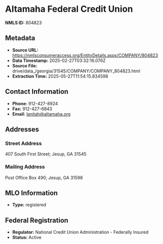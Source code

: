 # Altamaha Federal Credit Union

**NMLS ID:** 804823

## Metadata
- **Source URL:** https://nmlsconsumeraccess.org/EntityDetails.aspx/COMPANY/804823
- **Data Timestamp:** 2025-02-27T03:32:16.076Z
- **Source File:** drive/data_/georgia/31545/COMPANY/COMPANY_804823.html
- **Extraction Time:** 2025-05-27T11:54:15.834598

## Contact Information
- **Phone:** 912-427-8924
- **Fax:** 912-427-6843
- **Email:** lanitah@altamaha.org

## Addresses
### Street Address
407 South First Street; Jesup, GA 31545

### Mailing Address
Post Office Box 490; Jesup, GA 31598

## MLO Information
- **Type:** registered

## Federal Registration
- **Regulator:** National Credit Union Administration - Federally Insured
- **Status:** Active
